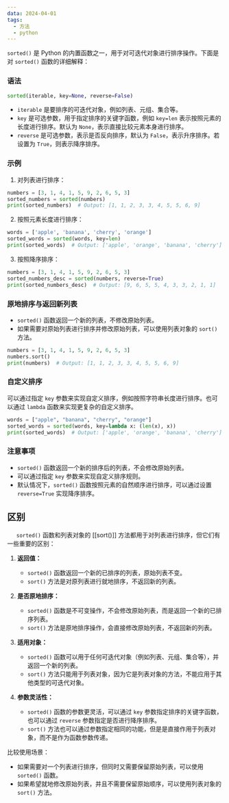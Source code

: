 ```yaml
---
data: 2024-04-01
tags:
  - 方法
  - python
---
```

`sorted()` 是 Python 的内置函数之一，用于对可迭代对象进行排序操作。下面是对 `sorted()` 函数的详细解释：

### 语法
```python
sorted(iterable, key=None, reverse=False)
```

- `iterable` 是要排序的可迭代对象，例如列表、元组、集合等。
- `key` 是可选参数，用于指定排序的关键字函数，例如 `key=len` 表示按照元素的长度进行排序。默认为 `None`，表示直接比较元素本身进行排序。
- `reverse` 是可选参数，表示是否反向排序，默认为 `False`，表示升序排序。若设置为 `True`，则表示降序排序。

### 示例
1. 对列表进行排序：
```python
numbers = [3, 1, 4, 1, 5, 9, 2, 6, 5, 3]
sorted_numbers = sorted(numbers)
print(sorted_numbers)  # Output: [1, 1, 2, 3, 3, 4, 5, 5, 6, 9]
```

2. 按照元素长度进行排序：
```python
words = ['apple', 'banana', 'cherry', 'orange']
sorted_words = sorted(words, key=len)
print(sorted_words)  # Output: ['apple', 'orange', 'banana', 'cherry']
```

3. 按照降序排序：
```python
numbers = [3, 1, 4, 1, 5, 9, 2, 6, 5, 3]
sorted_numbers_desc = sorted(numbers, reverse=True)
print(sorted_numbers_desc)  # Output: [9, 6, 5, 5, 4, 3, 3, 2, 1, 1]
```

### 原地排序与返回新列表
- `sorted()` 函数返回一个新的列表，不修改原始列表。
- 如果需要对原始列表进行排序并修改原始列表，可以使用列表对象的 `sort()` 方法。

```python
numbers = [3, 1, 4, 1, 5, 9, 2, 6, 5, 3]
numbers.sort()
print(numbers)  # Output: [1, 1, 2, 3, 3, 4, 5, 5, 6, 9]
```

### 自定义排序
可以通过指定 `key` 参数来实现自定义排序，例如按照字符串长度进行排序。也可以通过 `lambda` 函数来实现更复杂的自定义排序。

```python
words = ["apple", "banana", "cherry", "orange"]
sorted_words = sorted(words, key=lambda x: (len(x), x))
print(sorted_words)  # Output: ['apple', 'orange', 'banana', 'cherry']
```

### 注意事项
- `sorted()` 函数返回一个新的排序后的列表，不会修改原始列表。
- 可以通过指定 `key` 参数来实现自定义排序规则。
- 默认情况下，`sorted()` 函数按照元素的自然顺序进行排序，可以通过设置 `reverse=True` 实现降序排序。

## 区别
`   sorted()` 函数和列表对象的 [[sort()]] 方法都用于对列表进行排序，但它们有一些重要的区别：

1. **返回值：**
    
    - `sorted()` 函数返回一个新的已排序的列表，原始列表不变。
    - `sort()` 方法是对原列表进行就地排序，不返回新的列表。
2. **是否原地排序：**
    
    - `sorted()` 函数是不可变操作，不会修改原始列表，而是返回一个新的已排序列表。
    - `sort()` 方法是原地排序操作，会直接修改原始列表，不返回新的列表。
3. **适用对象：**
    
    - `sorted()` 函数可以用于任何可迭代对象（例如列表、元组、集合等），并返回一个新的列表。
    - `sort()` 方法只能用于列表对象，因为它是列表对象的方法，不能应用于其他类型的可迭代对象。
4. **参数灵活性：**
    
    - `sorted()` 函数的参数更灵活，可以通过 `key` 参数指定排序的关键字函数，也可以通过 `reverse` 参数指定是否进行降序排序。
    - `sort()` 方法也可以通过参数指定相同的功能，但是是直接作用于列表对象，而不是作为函数参数传递。

比较使用场景：

- 如果需要对一个列表进行排序，但同时又需要保留原始列表，可以使用 `sorted()` 函数。
- 如果希望就地修改原始列表，并且不需要保留原始顺序，可以使用列表对象的 `sort()` 方法。
